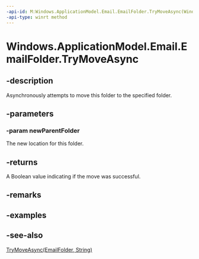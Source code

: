 ----api-id: M:Windows.ApplicationModel.Email.EmailFolder.TryMoveAsync(Windows.ApplicationModel.Email.EmailFolder)
-api-type: winrt method
---<!-- Method syntaxpublic Windows.Foundation.IAsyncOperation<bool> TryMoveAsync(Windows.ApplicationModel.Email.EmailFolder newParentFolder)--># Windows.ApplicationModel.Email.EmailFolder.TryMoveAsync## -descriptionAsynchronously attempts to move this folder to the specified folder.## -parameters### -param newParentFolderThe new location for this folder.## -returnsA Boolean value indicating if the move was successful.## -remarks## -examples## -see-also[TryMoveAsync(EmailFolder, String)](emailfolder_trymoveasync_1934159686.md)